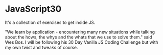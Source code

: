 # JavaScript30

It's a collection of exercises to get inside JS. 

"We learn by application - encountering many new situations while talking about the hows, the whys and the whats that we use to solve them." said Wes Bos. I will be following his 30 Day Vanilla JS Coding Challenge but with my own twist and tweaks of course. 
